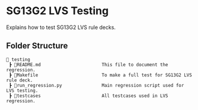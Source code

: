 # SG13G2 LVS Testing

Explains how to test SG13G2 LVS rule decks.

## Folder Structure

```text
📁 testing
 ┣ 📜README.md                       This file to document the regression.
 ┣ 📜Makefile                        To make a full test for SG13G2 LVS rule deck.
 ┣ 📜run_regression.py               Main regression script used for LVS testing.
 ┣ 📁testcases                       All testcases used in LVS regression.
 ```

<!-- 
## **Prerequisites**
You need the following set of tools installed to be able to run the regression:
- Python 3.6+
- KLayout 0.28.4+

We have tested this using the following setup:
- Python 3.9.12
- KLayout 0.28.5

## **Usage**

```bash
    run_regression.py (--help| -h)
    run_regression.py [--device_name=<device_name>] [--mp=<num>] [--run_name=<run_name>]
```

Example:

```bash
    python3 run_regression.py --device_name=MOS --run_name=mos_regression
```

### Options

- `--help -h`                           Print this help message.

- `--mp=<num>`                          The number of threads used in run.

- `--run_name=<run_name>`               Select your run name.
    
- `--device_name=<device_name>`         Target specific device.


To make a full test for SG13G2 LVS rule deck, you could use the following command in testing directory:

```bash
make all
```

## **LVS Outputs**

You could find the regression run results at your run directory if you previously specified it through `--run_name=<run_name>`. Default path of run directory is `unit_tests_<date>_<time>` in current directory.

### Folder Structure of regression run results

```text
📁 unit_tests_<date>_<time>
 ┣ 📜 unit_tests_<date>_<time>.log
 ┣ 📜 all_test_cases_results.csv
 ┗ 📜 rule_deck_rules.csv
 ┗ 📁 <device_name>
    ┣ 📜 <device_name>_lvs.log
    ┣ 📜 <device_name>.gds
    ┣ 📜 <device_name>.cdl
    ┣ 📜 <device_name>_extracted.cir                     
    ┣ 📜 <device_name>.lvsdb
 ```

The result is a database file for each device (`<device_name>.lvsdb`) contains LVS extractions and comparison results.
You could view it on your file using: `klayout <device_name>.gds -mn <device_name>.lvsdb`, or you could view it on your gds file via marker browser option in tools menu using klayout GUI.

You could also find the extracted netlist generated from your design at (`<device_name>.cir`) in your run directory. -->

